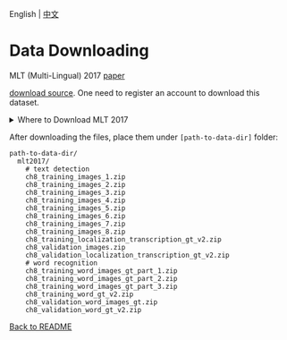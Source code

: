 English | [中文](../../cn/datasets/mlt2017_CN.md)

# Data Downloading

MLT (Multi-Lingual) 2017 [paper](https://ieeexplore.ieee.org/abstract/document/8270168)

[download source](https://rrc.cvc.uab.es/?ch=8&com=downloads). One need to register an account to download this dataset.

<details>
  <summary>Where to Download MLT 2017</summary>

MLT 2017 dataset consists of two tasks. Task 1 is Text detection (Multi-Language Script) and Task 2 is Word Recognition.

### Text Detection(Multi-script)

The 11 files downloaded from [web](https://rrc.cvc.uab.es/?ch=8&com=downloads) for task 1 are

```
ch8_training_images_x.zip(x from 1 to 8)
ch8_validation_images.zip
ch8_training_localization_transcription_gt_v2.zip
ch8_validation_localization_transcription_gt_v2.zip
```

No need to download the Test Set.


### Word Identification

The 6 files downloaded from [web](https://rrc.cvc.uab.es/?ch=8&com=downloads) for task 2 are
```
 ch8_training_word_images_gt_part_x.zip (x from 1 to 3)
 ch8_validation_word_images_gt.zip
 ch8_training_word_gt_v2.zip
 ch8_validation_word_gt_v2.zip
 ```

</details>

After downloading the files, place them under `[path-to-data-dir]` folder:
```
path-to-data-dir/
  mlt2017/
    # text detection
    ch8_training_images_1.zip
    ch8_training_images_2.zip
    ch8_training_images_3.zip
    ch8_training_images_4.zip
    ch8_training_images_5.zip
    ch8_training_images_6.zip
    ch8_training_images_7.zip
    ch8_training_images_8.zip
    ch8_training_localization_transcription_gt_v2.zip
    ch8_validation_images.zip
    ch8_validation_localization_transcription_gt_v2.zip
    # word recognition
    ch8_training_word_images_gt_part_1.zip
    ch8_training_word_images_gt_part_2.zip
    ch8_training_word_images_gt_part_3.zip
    ch8_training_word_gt_v2.zip
    ch8_validation_word_images_gt.zip
    ch8_validation_word_gt_v2.zip

```

[Back to README](../../../tools/dataset_converters/README.md)
